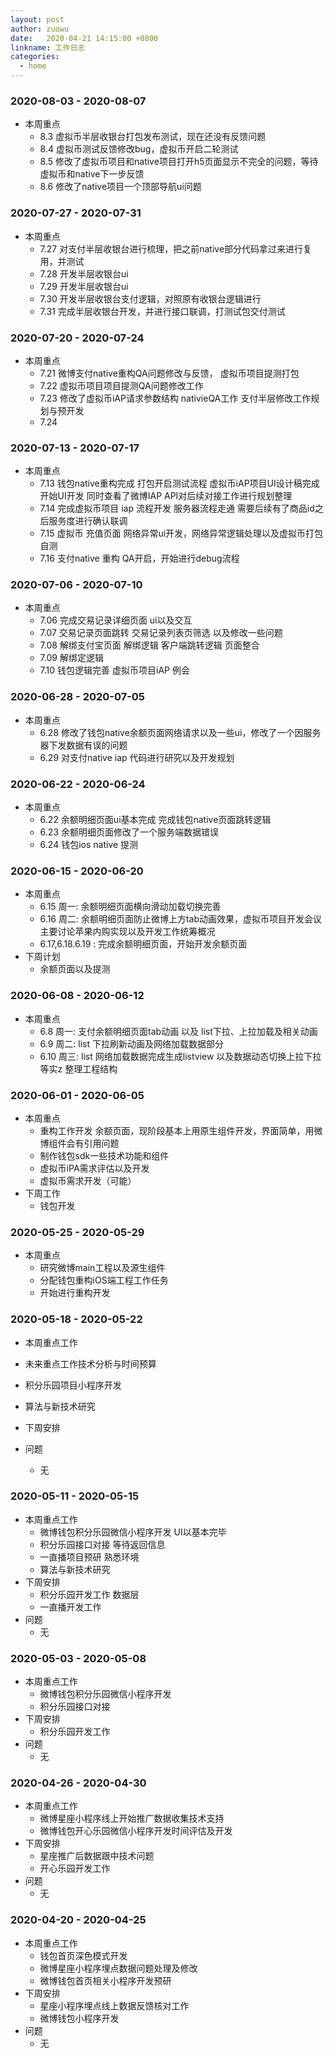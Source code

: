```yaml
---
layout: post
author: zuowu
date:   2020-04-21 14:15:00 +0800
linkname: 工作日志
categories: 
  - home
---
```


### 2020-08-03 - 2020-08-07
 * 本周重点
   * 8.3 虚拟币半层收银台打包发布测试，现在还没有反馈问题
   * 8.4 虚拟币测试反馈修改bug，虚拟币开启二轮测试
   * 8.5 修改了虚拟币项目和native项目打开h5页面显示不完全的问题，等待虚拟币和native下一步反馈
   * 8.6 修改了native项目一个顶部导航ui问题

### 2020-07-27 - 2020-07-31
 * 本周重点
   * 7.27 对支付半层收银台进行梳理，把之前native部分代码拿过来进行复用，并测试
   * 7.28 开发半层收银台ui
   * 7.29 开发半层收银台ui
   * 7.30 开发半层收银台支付逻辑，对照原有收银台逻辑进行
   * 7.31 完成半层收银台开发，并进行接口联调，打测试包交付测试

### 2020-07-20 - 2020-07-24
 * 本周重点
   * 7.21 微博支付native重构QA问题修改与反馈， 虚拟币项目提测打包
   * 7.22 虚拟币项目项目提测QA问题修改工作
   * 7.23 修改了虚拟币iAP请求参数结构 nativieQA工作 支付半层修改工作规划与预开发
   * 7.24 


### 2020-07-13 - 2020-07-17
 * 本周重点
   * 7.13 钱包native重构完成 打包开启测试流程 虚拟币iAP项目UI设计稿完成开始UI开发 同时查看了微博IAP API对后续对接工作进行规划整理
   * 7.14 完成虚拟币项目 iap 流程开发 服务器流程走通 需要后续有了商品id之后服务度进行确认联调
   * 7.15 虚拟币 充值页面 网络异常ui开发，网络异常逻辑处理以及虚拟币打包自测
   * 7.16 支付native 重构 QA开启，开始进行debug流程

### 2020-07-06 - 2020-07-10
 * 本周重点 
   * 7.06 完成交易记录详细页面 ui以及交互
   * 7.07 交易记录页面跳转 交易记录列表页筛选 以及修改一些问题
   * 7.08 解绑支付宝页面 解绑逻辑 客户端跳转逻辑 页面整合
   * 7.09 解绑定逻辑
   * 7.10 钱包逻辑完善 虚拟币项目iAP 例会

### 2020-06-28 - 2020-07-05
 * 本周重点
   * 6.28 修改了钱包native余额页面网络请求以及一些ui，修改了一个因服务器下发数据有误的问题
   * 6.29 对支付native iap 代码进行研究以及开发规划


### 2020-06-22 - 2020-06-24
 * 本周重点
   * 6.22 余额明细页面ui基本完成 完成钱包native页面跳转逻辑
   * 6.23 余额明细页面修改了一个服务端数据错误
   * 6.24 钱包ios native 提测

### 2020-06-15 - 2020-06-20
 * 本周重点
   * 6.15 周一: 余额明细页面横向滑动加载切换完善
   * 6.16 周二: 余额明细页面防止微博上方tab动画效果，虚拟币项目开发会议主要讨论苹果内购实现以及开发工作统筹概况
   * 6.17,6.18.6.19 : 完成余额明细页面，开始开发余额页面
 * 下周计划
   * 余额页面以及提测
   

### 2020-06-08 - 2020-06-12
 * 本周重点
   * 6.8 周一: 支付余额明细页面tab动画 以及 list下拉、上拉加载及相关动画
   * 6.9 周二: list 下拉刷新动画及网络加载数据部分
   * 6.10 周三: list 网络加载数据完成生成listview 以及数据动态切换上拉下拉等实z 整理工程结构

### 2020-06-01 - 2020-06-05
 * 本周重点
   * 重构工作开发 余额页面，现阶段基本上用原生组件开发，界面简单，用微博组件会有引用问题
   * 制作钱包sdk一些技术功能和组件
   * 虚拟币iPA需求评估以及开发
   * 虚拟币需求开发（可能）
 * 下周工作
   * 钱包开发

### 2020-05-25 - 2020-05-29
 * 本周重点
   * 研究微博main工程以及源生组件
   * 分配钱包重构iOS端工程工作任务
   * 开始进行重构开发


### 2020-05-18 - 2020-05-22
 * 本周重点工作
  * 未来重点工作技术分析与时间预算
  * 积分乐园项目小程序开发
  * 算法与新技术研究
 * 下周安排

 * 问题
    * 无


### 2020-05-11 - 2020-05-15
 * 本周重点工作
    * 微博钱包积分乐园微信小程序开发 UI以基本完毕
    * 积分乐园接口对接 等待返回信息
    * 一直播项目预研 熟悉环境
    * 算法与新技术研究
 * 下周安排
    * 积分乐园开发工作 数据层
    * 一直播开发工作
 * 问题
    * 无

### 2020-05-03 - 2020-05-08
 * 本周重点工作
    * 微博钱包积分乐园微信小程序开发
    * 积分乐园接口对接
 * 下周安排
    * 积分乐园开发工作
 * 问题
    * 无


### 2020-04-26 - 2020-04-30
 * 本周重点工作
    * 微博星座小程序线上开始推广数据收集技术支持
    * 微博钱包开心乐园微信小程序开发时间评估及开发
 * 下周安排
    * 星座推广后数据跟中技术问题
    * 开心乐园开发工作
 * 问题
    * 无

### 2020-04-20 - 2020-04-25
 * 本周重点工作
    * 钱包首页深色模式开发
    * 微博星座小程序埋点数据问题处理及修改
    * 微博钱包首页相关小程序开发预研
 * 下周安排
    * 星座小程序埋点线上数据反馈核对工作
    * 微博钱包小程序开发
 * 问题
    * 无

